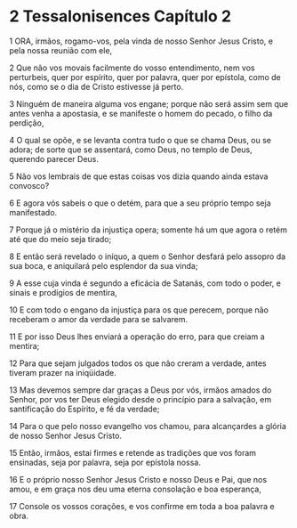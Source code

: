 # 2 Tessalonisences Capítulo 2

1	ORA, irmãos, rogamo-vos, pela vinda de nosso Senhor Jesus Cristo, e pela nossa reunião com ele,

2	Que não vos movais facilmente do vosso entendimento, nem vos perturbeis, quer por espírito, quer por palavra, quer por epístola, como de nós, como se o dia de Cristo estivesse já perto.

3	Ninguém de maneira alguma vos engane; porque não será assim sem que antes venha a apostasia, e se manifeste o homem do pecado, o filho da perdição,

4	O qual se opõe, e se levanta contra tudo o que se chama Deus, ou se adora; de sorte que se assentará, como Deus, no templo de Deus, querendo parecer Deus.

5	Não vos lembrais de que estas coisas vos dizia quando ainda estava convosco?

6	E agora vós sabeis o que o detém, para que a seu próprio tempo seja manifestado.

7	Porque já o mistério da injustiça opera; somente há um que agora o retém até que do meio seja tirado;

8	E então será revelado o iníquo, a quem o Senhor desfará pelo assopro da sua boca, e aniquilará pelo esplendor da sua vinda;

9	A esse cuja vinda é segundo a eficácia de Satanás, com todo o poder, e sinais e prodígios de mentira,

10	E com todo o engano da injustiça para os que perecem, porque não receberam o amor da verdade para se salvarem.

11	E por isso Deus lhes enviará a operação do erro, para que creiam a mentira;

12	Para que sejam julgados todos os que não creram a verdade, antes tiveram prazer na iniqüidade.

13	Mas devemos sempre dar graças a Deus por vós, irmãos amados do Senhor, por vos ter Deus elegido desde o princípio para a salvação, em santificação do Espírito, e fé da verdade;

14	Para o que pelo nosso evangelho vos chamou, para alcançardes a glória de nosso Senhor Jesus Cristo.

15	Então, irmãos, estai firmes e retende as tradições que vos foram ensinadas, seja por palavra, seja por epístola nossa.

16	E o próprio nosso Senhor Jesus Cristo e nosso Deus e Pai, que nos amou, e em graça nos deu uma eterna consolação e boa esperança,

17	Console os vossos corações, e vos confirme em toda a boa palavra e obra.

